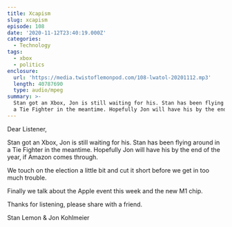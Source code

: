 ```yaml
---
title: Xcapism
slug: xcapism
episode: 108
date: '2020-11-12T23:40:19.000Z'
categories:
  - Technology
tags:
  - xbox
  - politics
enclosure:
  url: 'https://media.twistoflemonpod.com/108-lwatol-20201112.mp3'
  length: 40787690
  type: audio/mpeg
summary: >-
  Stan got an Xbox, Jon is still waiting for his. Stan has been flying around in
  a Tie Fighter in the meantime. Hopefully Jon will have his by the end of the
---
```


Dear Listener,

Stan got an Xbox, Jon is still waiting for his. Stan has been flying around in a Tie Fighter in the meantime. Hopefully Jon will have his by the end of the year, if Amazon comes through.

We touch on the election a little bit and cut it short before we get in too much trouble.

Finally we talk about the Apple event this week and the new M1 chip.

Thanks for listening, please share with a friend.

Stan Lemon & Jon Kohlmeier
